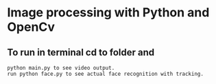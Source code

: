 # Image processing with Python and OpenCv 

## To run in terminal cd to folder and
```
python main.py to see video output.
run python face.py to see actual face recognition with tracking. 

```